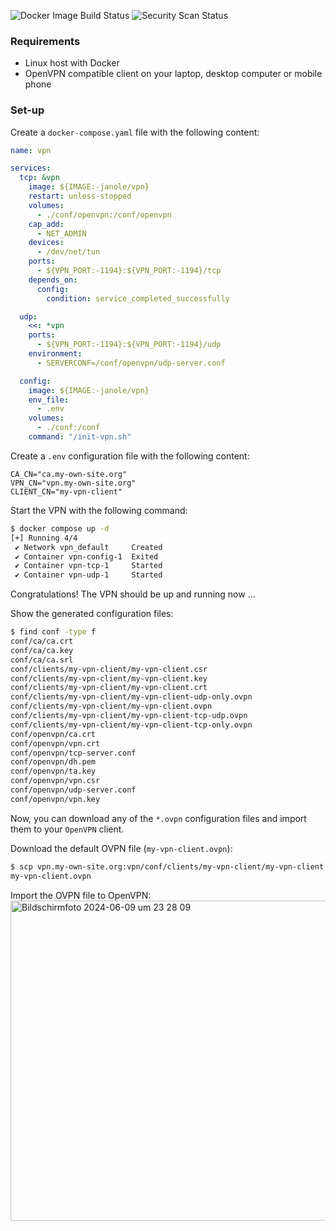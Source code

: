 ![Docker Image Build Status](https://github.com/janole/vpn/workflows/Docker%20Image/badge.svg)  ![Security Scan Status](https://github.com/janole/vpn/workflows/Security%20Scan/badge.svg)

### Requirements

- Linux host with Docker
- OpenVPN compatible client on your laptop, desktop computer or mobile phone

### Set-up

Create a `docker-compose.yaml` file with the following content:

````yaml
name: vpn

services:
  tcp: &vpn
    image: ${IMAGE:-janole/vpn}
    restart: unless-stopped
    volumes:
      - ./conf/openvpn:/conf/openvpn
    cap_add:
      - NET_ADMIN
    devices:
      - /dev/net/tun
    ports:
      - ${VPN_PORT:-1194}:${VPN_PORT:-1194}/tcp
    depends_on:
      config:
        condition: service_completed_successfully

  udp:
    <<: *vpn
    ports:
      - ${VPN_PORT:-1194}:${VPN_PORT:-1194}/udp
    environment:
      - SERVERCONF=/conf/openvpn/udp-server.conf

  config:
    image: ${IMAGE:-janole/vpn}
    env_file:
      - .env
    volumes:
      - ./conf:/conf
    command: "/init-vpn.sh"
````

Create a `.env` configuration file with the following content:

````env
CA_CN="ca.my-own-site.org"
VPN_CN="vpn.my-own-site.org"
CLIENT_CN="my-vpn-client"
````

Start the VPN with the following command:

````bash
$ docker compose up -d
[+] Running 4/4
 ✔ Network vpn_default     Created                                         0.1s 
 ✔ Container vpn-config-1  Exited                                          1.3s 
 ✔ Container vpn-tcp-1     Started                                         2.7s 
 ✔ Container vpn-udp-1     Started                                         2.6s 
````

Congratulations! The VPN should be up and running now ...

Show the generated configuration files:

````bash
$ find conf -type f
conf/ca/ca.crt
conf/ca/ca.key
conf/ca/ca.srl
conf/clients/my-vpn-client/my-vpn-client.csr
conf/clients/my-vpn-client/my-vpn-client.key
conf/clients/my-vpn-client/my-vpn-client.crt
conf/clients/my-vpn-client/my-vpn-client-udp-only.ovpn
conf/clients/my-vpn-client/my-vpn-client.ovpn
conf/clients/my-vpn-client/my-vpn-client-tcp-udp.ovpn
conf/clients/my-vpn-client/my-vpn-client-tcp-only.ovpn
conf/openvpn/ca.crt
conf/openvpn/vpn.crt
conf/openvpn/tcp-server.conf
conf/openvpn/dh.pem
conf/openvpn/ta.key
conf/openvpn/vpn.csr
conf/openvpn/udp-server.conf
conf/openvpn/vpn.key
````

Now, you can download any of the `*.ovpn` configuration files and import them to your `OpenVPN` client.

Download the default OVPN file (`my-vpn-client.ovpn`):

````bash
$ scp vpn.my-own-site.org:vpn/conf/clients/my-vpn-client/my-vpn-client.ovpn .
my-vpn-client.ovpn                                                       100% 2302     7.5KB/s   00:00
````

Import the OVPN file to OpenVPN: <br>
<img width="512" alt="Bildschirmfoto 2024-06-09 um 23 28 09" src="https://github.com/janole/vpn/assets/1439712/07d851ae-44d8-4452-b08a-76f92eb61877">
